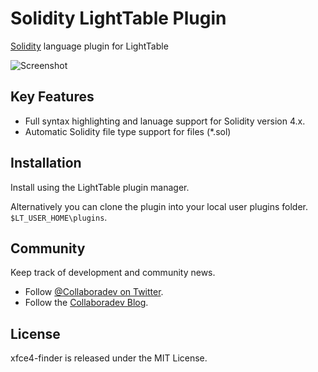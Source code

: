 # Solidity LightTable Plugin


[Solidity](http://solidity.readthedocs.io) language plugin for LightTable

![Screenshot](https://user-images.githubusercontent.com/7003154/35358179-c1092020-0123-11e8-9694-d4b81195f70f.png)

## Key Features
- Full syntax highlighting and lanuage support for Solidity version 4.x.
- Automatic Solidity file type support for files (*.sol)

## Installation
Install using the LightTable plugin manager.

Alternatively you can clone the plugin into your local user plugins folder. `$LT_USER_HOME\plugins`.

## Community

Keep track of development and community news.

* Follow [@Collaboradev on Twitter](https://twitter.com/collaboradev).
* Follow the [Collaboradev Blog](http://www.collaboradev.com).

## License

xfce4-finder is released under the MIT License.
